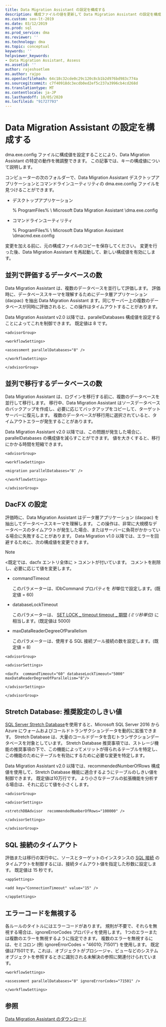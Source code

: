 ```yaml
---
title: Data Migration Assistant の設定を構成する
description: 構成ファイルの値を更新して Data Migration Assistant の設定を構成する方法について説明します。
ms.custom: seo-lt-2019
ms.date: 03/12/2019
ms.prod: sql
ms.prod_service: dma
ms.reviewer: ''
ms.technology: dma
ms.topic: conceptual
keywords: ''
helpviewer_keywords:
- Data Migration Assistant, Assess
ms.assetid: ''
author: rajeshsetlem
ms.author: rajpo
ms.openlocfilehash: 64c18c32cde0c29c120c8cb1b2d976bd983c774a
ms.sourcegitcommit: c7f40918dc3ecdb0ed2ef5c237a3996cb4cd268d
ms.translationtype: MT
ms.contentlocale: ja-JP
ms.lasthandoff: 10/05/2020
ms.locfileid: "91727793"
---
```

# <a name="configure-settings-for-data-migration-assistant"></a>Data Migration Assistant の設定を構成する

dma.exe.config ファイルに構成値を設定することにより、Data Migration Assistant の特定の動作を微調整できます。 この記事では、キーの構成値について説明します。

コンピューターの次のフォルダーで、Data Migration Assistant デスクトップアプリケーションとコマンドラインユーティリティの dma.exe.config ファイルを見つけることができます。

- デスクトップアプリケーション

  % ProgramFiles% \\ Microsoft Data Migration Assistant \\dma.exe.config

- コマンドラインユーティリティ

  % ProgramFiles% \\ Microsoft Data Migration Assistant \\dmacmd.exe.config 

変更を加える前に、元の構成ファイルのコピーを保存してください。 変更を行った後、Data Migration Assistant を再起動して、新しい構成値を有効にします。

## <a name="number-of-databases-to-assess-in-parallel"></a>並列で評価するデータベースの数

Data Migration Assistant は、複数のデータベースを並行して評価します。 評価時に、データベーススキーマを理解するためにデータ層アプリケーション (dacpac) を抽出 Data Migration Assistant ます。同じサーバー上の複数のデータベースが同時に評価されると、この操作はタイムアウトすることがあります。 

Data Migration Assistant v2.0 以降では、parallelDatabases 構成値を設定することによってこれを制御できます。 既定値は 8 です。

```
<advisorGroup>

<workflowSettings>

<assessment parallelDatabases="8" />

</workflowSettings>

</advisorGroup>
```




## <a name="number-of-databases-to-migrate-in-parallel"></a>並列で移行するデータベースの数

Data Migration Assistant は、ログインを移行する前に、複数のデータベースを並行して移行します。 移行中、Data Migration Assistant はソースデータベースのバックアップを作成し、必要に応じてバックアップをコピーして、ターゲットサーバーに復元します。 複数のデータベースが移行用に選択されていると、タイムアウトエラーが発生することがあります。 

Data Migration Assistant v2.0 以降では、この問題が発生した場合に、parallelDatabases の構成値を減らすことができます。 値を大きくすると、移行にかかる時間を短縮できます。

```
<advisorGroup>

<workflowSettings>

<migration parallelDatabases="8″ />

</workflowSettings>

</advisorGroup>
```


## <a name="dacfx-settings"></a>DacFX の設定

評価時に、Data Migration Assistant はデータ層アプリケーション (dacpac) を抽出してデータベーススキーマを理解します。 この操作は、非常に大規模なデータベースのタイムアウトが発生した場合、またはサーバーに負荷がかかっている場合に失敗することがあります。 Data Migration v1.0 以降では、エラーを回避するために、次の構成値を変更できます。 

> [!NOTE]
> &lt;既定では、dacfx エントリ全体に &gt; コメントが付いています。 コメントを削除し、必要に応じて値を変更します。

- commandTimeout

   このパラメーターは、IDbCommand プロパティを *秒*単位で設定します。(既定値 = 60)

- databaseLockTimeout

   このパラメーターは、 [SET LOCK \_ timeout timeout \_ 期間](../t-sql/statements/set-lock-timeout-transact-sql.md) *(ミリ秒単位)* に相当します。(既定値は 5000)

- maxDataReaderDegreeOfParallelism

  このパラメーターは、使用する SQL 接続プール接続の数を設定します。(既定値 = 8)

```
<advisorGroup>

<advisorSettings>

<dacFx  commandTimeout="60" databaseLockTimeout="5000"
maxDataReaderDegreeOfParallelism="8"/>

</advisorSettings>

</advisorGroup>
```

## <a name="stretch-database-recommendation-threshold"></a>Stretch Database: 推奨設定のしきい値

[SQL Server Stretch Database](../sql-server/stretch-database/stretch-database.md)を使用すると、Microsoft SQL Server 2016 から Azure にウォームおよびコールドトランザクションデータを動的に拡張できます。 Stretch Database は、大量のコールドデータを含むトランザクションデータベースを対象としています。 Stretch Database 推奨事項では、ストレージ機能の推奨事項の下で、この機能によってメリットが得られるテーブルを特定し、この機能のためにテーブルを有効にするために必要な変更を特定します。

Data Migration Assistant v2.0 以降では、recommendedNumberOfRows 構成値を使用して、Stretch Database 機能に適合するようにテーブルのしきい値を制御できます。 既定値は10万行です。 より小さなテーブルの拡張機能を分析する場合は、それに応じて値を小さくします。

```
<advisorGroup>

<advisorSettings>

<stretchDBAdvisor  recommendedNumberOfRows="100000" />

</advisorSettings>

</advisorGroup>
```


## <a name="sql-connection-timeout"></a>SQL 接続のタイムアウト

評価または移行の実行中に、ソースとターゲットのインスタンスの [SQL 接続](/dotnet/api/system.data.sqlclient.sqlconnection.connectiontimeout) のタイムアウトを制御するには、接続タイムアウト値を指定した秒数に設定します。 既定値は 15 秒です。

```
<appSettings>

<add key="ConnectionTimeout" value="15" />

</appSettings>
```

## <a name="ignore-error-codes"></a>エラーコードを無視する

各ルールのタイトルにはエラーコードがあります。 規則が不要で、それらを無視する場合は、ignoreErrorCodes プロパティを使用します。 1つのエラーまたは複数のエラーを無視するように指定できます。 複数のエラーを無視するには、セミコロン (例: ignoreErrorCodes = "46010; 71501") を使用します。 既定値は71501です。これは、オブジェクトがプロシージャ、ビューなどのシステムオブジェクトを参照するときに識別される未解決の参照に関連付けられています。

```
<workflowSettings>

<assessment parallelDatabases="8" ignoreErrorCodes="71501" />

</workflowSettings>
```

## <a name="see-also"></a>参照

[Data Migration Assistant のダウンロード](https://www.microsoft.com/download/details.aspx?id=53595)